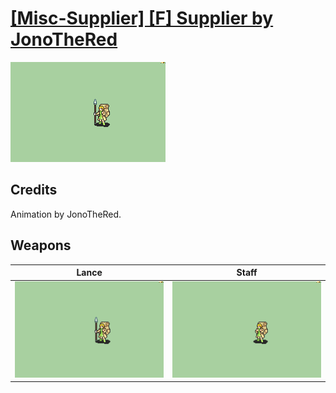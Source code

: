# [\[Misc-Supplier\] \[F\] Supplier by JonoTheRed](./)
 

<img src="./2.%20Lance/Lance_000.png" alt="[Misc-Supplier] [F] Supplier by JonoTheRed standing" />

## Credits

Animation by JonoTheRed.

## Weapons
 

|Lance |Staff |
|  :---: | :---: |
| <img alt="Lance animation" src="./2.%20Lance/Lance.gif" /> | <img alt="Staff animation" src="./7.%20Staff/Staff.gif" /> |
